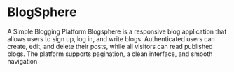 # BlogSphere
A Simple Blogging Platform
Blogsphere is a responsive blog application that allows users to sign up, log in, and write blogs. Authenticated users can create, edit, and delete their posts, while all visitors can read published blogs. The platform supports pagination, a clean interface, and smooth navigation
